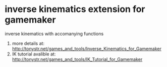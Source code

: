 # inverse kinematics extension for gamemaker
inverse kinematics with accomanying functions
1. more details at: http://tonystr.net/games_and_tools/Inverse_Kinematics_for_Gamemaker
1. IK tutorial avalible at: http://tonystr.net/games_and_tools/IK_Tutorial_for_Gamemaker
